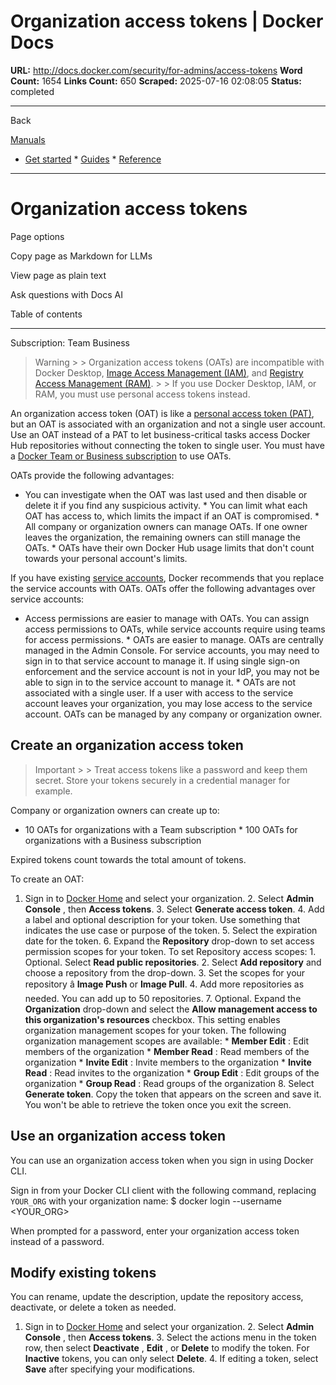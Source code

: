 # Organization access tokens | Docker Docs

**URL:** http://docs.docker.com/security/for-admins/access-tokens
**Word Count:** 1654
**Links Count:** 650
**Scraped:** 2025-07-16 02:08:05
**Status:** completed

---

Back

[Manuals](https://docs.docker.com/manuals/)

  * [Get started](http://docs.docker.com/get-started/)   * [Guides](http://docs.docker.com/guides/)   * [Reference](http://docs.docker.com/reference/)

* * *

# Organization access tokens

Page options

Copy page as Markdown for LLMs

View page as plain text

Ask questions with Docs AI

Table of contents

* * *

Subscription: Team Business

> Warning >  > Organization access tokens \(OATs\) are incompatible with Docker Desktop, [Image Access Management \(IAM\)](https://docs.docker.com/enterprise/security/hardened-desktop/image-access-management/), and [Registry Access Management \(RAM\)](https://docs.docker.com/enterprise/security/hardened-desktop/registry-access-management/). >  > If you use Docker Desktop, IAM, or RAM, you must use personal access tokens instead.

An organization access token \(OAT\) is like a [personal access token \(PAT\)](http://docs.docker.com/security/for-developers/access-tokens/), but an OAT is associated with an organization and not a single user account. Use an OAT instead of a PAT to let business-critical tasks access Docker Hub repositories without connecting the token to single user. You must have a [Docker Team or Business subscription](http://docs.docker.com/subscription/core-subscription/details/) to use OATs.

OATs provide the following advantages:

  * You can investigate when the OAT was last used and then disable or delete it if you find any suspicious activity.   * You can limit what each OAT has access to, which limits the impact if an OAT is compromised.   * All company or organization owners can manage OATs. If one owner leaves the organization, the remaining owners can still manage the OATs.   * OATs have their own Docker Hub usage limits that don't count towards your personal account's limits.

If you have existing [service accounts](http://docs.docker.com/docker-hub/service-accounts/), Docker recommends that you replace the service accounts with OATs. OATs offer the following advantages over service accounts:

  * Access permissions are easier to manage with OATs. You can assign access permissions to OATs, while service accounts require using teams for access permissions.   * OATs are easier to manage. OATs are centrally managed in the Admin Console. For service accounts, you may need to sign in to that service account to manage it. If using single sign-on enforcement and the service account is not in your IdP, you may not be able to sign in to the service account to manage it.   * OATs are not associated with a single user. If a user with access to the service account leaves your organization, you may lose access to the service account. OATs can be managed by any company or organization owner.

## Create an organization access token

> Important >  > Treat access tokens like a password and keep them secret. Store your tokens securely in a credential manager for example.

Company or organization owners can create up to:

  * 10 OATs for organizations with a Team subscription   * 100 OATs for organizations with a Business subscription

Expired tokens count towards the total amount of tokens.

To create an OAT:

  1. Sign in to [Docker Home](https://app.docker.com/) and select your organization.   2. Select **Admin Console** , then **Access tokens**.   3. Select **Generate access token**.   4. Add a label and optional description for your token. Use something that indicates the use case or purpose of the token.   5. Select the expiration date for the token.   6. Expand the **Repository** drop-down to set access permission scopes for your token. To set Repository access scopes:      1. Optional. Select **Read public repositories**.      2. Select **Add repository** and choose a repository from the drop-down.      3. Set the scopes for your repository â **Image Push** or **Image Pull**.      4. Add more repositories as needed. You can add up to 50 repositories.   7. Optional. Expand the **Organization** drop-down and select the **Allow management access to this organization's resources** checkbox. This setting enables organization management scopes for your token. The following organization management scopes are available:      * **Member Edit** : Edit members of the organization      * **Member Read** : Read members of the organization      * **Invite Edit** : Invite members to the organization      * **Invite Read** : Read invites to the organization      * **Group Edit** : Edit groups of the organization      * **Group Read** : Read groups of the organization   8. Select **Generate token**. Copy the token that appears on the screen and save it. You won't be able to retrieve the token once you exit the screen.

## Use an organization access token

You can use an organization access token when you sign in using Docker CLI.

Sign in from your Docker CLI client with the following command, replacing `YOUR_ORG` with your organization name:               $ docker login --username <YOUR_ORG>     

When prompted for a password, enter your organization access token instead of a password.

## Modify existing tokens

You can rename, update the description, update the repository access, deactivate, or delete a token as needed.

  1. Sign in to [Docker Home](https://app.docker.com/) and select your organization.   2. Select **Admin Console** , then **Access tokens**.   3. Select the actions menu in the token row, then select **Deactivate** , **Edit** , or **Delete** to modify the token. For **Inactive** tokens, you can only select **Delete**.   4. If editing a token, select **Save** after specifying your modifications.